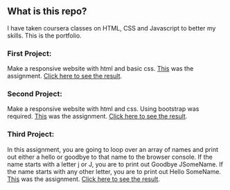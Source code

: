 ## What is this repo?

I have taken coursera classes on HTML, CSS and Javascript to better my skills.
This is the portfolio.

### First Project:

Make a responsive website with html and basic css.
[This](https://github.com/jhu-ep-coursera/fullstack-course4/blob/master/assignments/assignment2/Assignment-2.md) was the assignment.
[Click here to see the result](https://siliconemonster.github.io/PraticandoFrontEnd/module2-solution/).

### Second Project:

Make a responsive website with html and css. Using bootstrap was required.
[This](https://github.com/jhu-ep-coursera/fullstack-course4/blob/master/assignments/assignment3/Assignment-3.md) was the assignment.
[Click here to see the result](https://siliconemonster.github.io/PraticandoFrontEnd/module3-solution/).

### Third Project:

In this assignment, you are going to loop over an array of names and print out either a hello or goodbye to that name to the browser console. If the name starts with a letter j or J, you are to print out Goodbye JSomeName. If the name starts with any other letter, you are to print out Hello SomeName.
[This](https://github.com/jhu-ep-coursera/fullstack-course4/blob/master/assignments/assignment4/Assignment-4.md) was the assignment.
[Click here to see the result](https://siliconemonster.github.io/PraticandoFrontEnd/module4-solution/).
